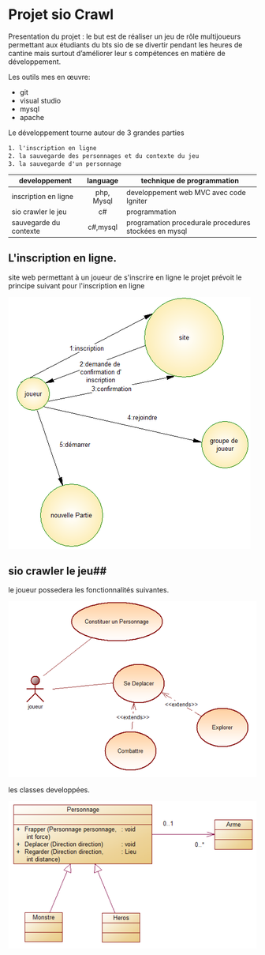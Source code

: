# Projet sio Crawl

Presentation du projet : le but est de réaliser un jeu de rôle multijoueurs permettant aux étudiants du bts sio de se divertir  pendant les heures de cantine mais surtout  d’améliorer leur s compétences en matière de développement.

Les outils mes en œuvre:

 * git
 * visual studio
 * mysql
 * apache

Le développement tourne autour de 3 grandes parties

    1. l'inscription en ligne
    2. la sauvegarde des personnages et du contexte du jeu
    3. la sauvegarde d'un personnage

| **developpement** | **language** | **technique de programmation**|
|-------------------|:------------:|-------------------------------|
| inscription en ligne | php, Mysql | developpement web MVC avec code Igniter|
|sio crawler le jeu|c#|programmation|
|sauvegarde du contexte|c#,mysql|programation procedurale procedures stockées en mysql|

## L'inscription en ligne. ##

site web permettant à un joueur de s'inscrire en ligne le projet prévoit le principe suivant pour l'inscription en ligne

![acteurFluxInscription.PNG](/imagesTpGit/acteurFluxInscription.PNG)

## sio crawler le jeu##

le joueur possedera les fonctionnalités suivantes.

![useCasePersonnage.PNG](/imagesTpGit/useCasePersonnage.PNG)

les classes developpées.

![diagrammeClassePersonnage.PNG](/imagesTpGit/diagrammeClassePersonnage.PNG)


